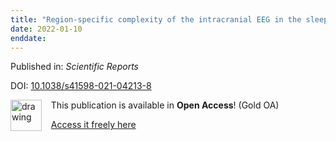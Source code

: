 ```yaml
---
title: "Region-specific complexity of the intracranial EEG in the sleeping human brain"
date: 2022-01-10
enddate:
---
```


Published in: *Scientific Reports*

DOI: [10.1038/s41598-021-04213-8](https://doi.org/10.1038/s41598-021-04213-8)

<img src="https://upload.wikimedia.org/wikipedia/commons/thumb/7/77/Open_Access_logo_PLoS_transparent.svg/800px-Open_Access_logo_PLoS_transparent.svg.png" alt="drawing" width="50" align="left"/> &nbsp;&nbsp;&nbsp;This publication is available in **Open Access**! (Gold OA)

&nbsp;&nbsp;&nbsp;<a href="https://www.nature.com/articles/s41598-021-04213-8.pdf">Access it freely here</a>

